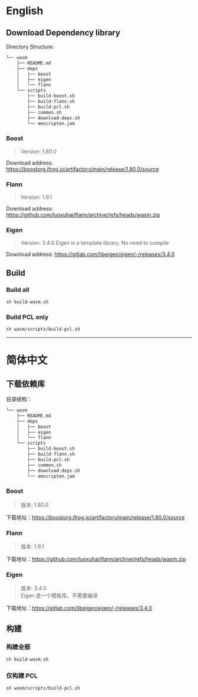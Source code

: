 # English
## Download Dependency library

Directory Structure:

```bash
└── wasm
    ├── README.md
    ├── deps
    │   ├── boost
    │   ├── eigen
    │   └── flann
    └── scripts
        ├── build-boost.sh
        ├── build-flann.sh
        ├── build-pcl.sh
        ├── common.sh
        ├── download-deps.sh
        └── emscripten.jam
````

### Boost
> Version: 1.80.0

Download address: https://boostorg.jfrog.io/artifactory/main/release/1.80.0/source

### Flann
> Version: 1.9.1

Download address: https://github.com/luoxuhai/flann/archive/refs/heads/wasm.zip

### Eigen
> Version: 3.4.0
> Eigen is a template library. No need to compile

Download address: https://gitlab.com/libeigen/eigen/-/releases/3.4.0

## Build

### Build all
```bash
sh build-wasm.sh
````

### Build PCL only
```bash
sh wasm/scripts/build-pcl.sh
````

<hr>

# 简体中文

## 下载依赖库

目录结构：

```bash
└── wasm
    ├── README.md
    ├── deps
    │   ├── boost
    │   ├── eigen
    │   └── flann
    └── scripts
        ├── build-boost.sh
        ├── build-flann.sh
        ├── build-pcl.sh
        ├── common.sh
        ├── download-deps.sh
        └── emscripten.jam
```

### Boost
> 版本: 1.80.0

下载地址：https://boostorg.jfrog.io/artifactory/main/release/1.80.0/source

### Flann
> 版本: 1.9.1

下载地址：https://github.com/luoxuhai/flann/archive/refs/heads/wasm.zip

### Eigen
> 版本: 3.4.0  
> Eigen 是一个模板库。不需要编译

下载地址：https://gitlab.com/libeigen/eigen/-/releases/3.4.0

## 构建

### 构建全部
```bash
sh build-wasm.sh
```

### 仅构建 PCL
```bash
sh wasm/scripts/build-pcl.sh
```